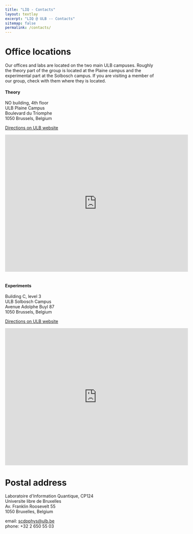 ```yaml
---
title: "LIQ - Contacts"
layout: textlay
excerpt: "LIQ @ ULB -- Contacts"
sitemap: false
permalink: /contacts/
---
```


# Office locations

Our offices and labs are located on the two main ULB campuses. Roughly the theory part of the group is located at the Plaine campus and the experimental part at the Solbosch campus. If you are visiting a member of our group, check with them where they is located. 
<div class="row">
<div class="col-sm-4 clearfix">
  <h4>Theory</h4>
  NO building, 4th floor <br />
  ULB Plaine Campus <br />
  Boulevard du Triomphe <br />
  1050 Brussels, Belgium

  [Directions on ULB website](https://www.ulb.be/en/maps-directions/la-plaine)
</div>

<div class="col-sm-6 clearfix">
  <iframe src="https://www.google.com/maps/embed?pb=!1m14!1m8!1m3!1d1785.4383656817788!2d4.3969105!3d50.8196998!3m2!1i1024!2i768!4f13.1!3m3!1m2!1s0x47c3c4ceab16c2f7%3A0xdce9335a43c9dfb5!2sULB%20Plaine%20-%20Batiment%20NO!5e1!3m2!1sen!2sbe!4v1645543160161!5m2!1sen!2sbe" width="600" height=" 450" style="border:0;" allowfullscreen="" loading="lazy"></iframe>
</div>
</div>

<br />

<div class="row">
<div class="col-sm-4 clearfix">
  <h4>Experiments</h4>
  Building C, level 3 <br />
  ULB Solbosch Campus <br />
  Avenue Adolphe Buyl 87 <br />
  1050 Brussels, Belgium

  [Directions on ULB website](https://www.ulb.be/en/maps-directions/la-plaine)
</div>

<div class="col-sm-6 clearfix">
  <iframe src="https://www.google.com/maps/embed?pb=!1m18!1m12!1m3!1d1632.9674876245435!2d4.382606780969586!3d50.815560954027525!2m3!1f0!2f0!3f0!3m2!1i1024!2i768!4f13.1!3m3!1m2!1s0x47c3c4c34a9f4e35%3A0x793a4d4c46bb4b6a!2sULB%20Solbosch!5e1!3m2!1sen!2sbe!4v1645548411461!5m2!1sen!2sbe" width="600" height="450" style="border:0;" allowfullscreen="" loading="lazy"></iframe>
</div>
</div>



# Postal address

Laboratoire d'Information Quantique, CP124 <br/>
Universite libre de Bruxelles <br/>
Av. Franklin Roosevelt 55 <br/>
1050 Bruxelles, Belgium

email: [scdpphys@ulb.be](mailto:scdpphys@ulb.be) <br />
phone: +32 2 650 55 03
